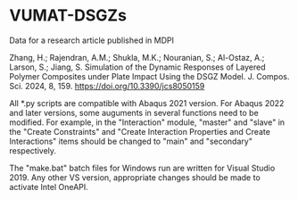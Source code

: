 # VUMAT-DSGZs
Data for a research article published in MDPI

Zhang, H.; Rajendran, A.M.; Shukla, M.K.; Nouranian, S.; Al-Ostaz, A.; Larson, S.; Jiang, S. Simulation of the Dynamic Responses of Layered Polymer Composites under Plate Impact Using the DSGZ Model. J. Compos. Sci. 2024, 8, 159. https://doi.org/10.3390/jcs8050159

All *.py scripts are compatible with Abaqus 2021 version. For Abaqus 2022 and later versions, some auguments in several functions need to be modified. For example, in the "Interaction" module, "master" and "slave" in the "Create Constraints" and "Create Interaction Properties and Create Interactions" items should be changed to "main" and "secondary" respectively.

The "make.bat" batch files for Windows run are written for Visual Studio 2019. Any other VS version, appropriate changes should be made to activate Intel OneAPI.
